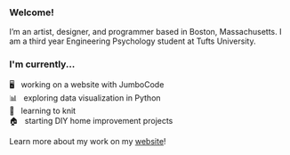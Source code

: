 ### Welcome!
I’m an artist, designer, and programmer based in Boston, Massachusetts. I am a third year Engineering Psychology student at Tufts University.

### I'm currently...
🖥️   working on a website with JumboCode<br>
📊   exploring data visualization in Python<br>
🧶   learning to knit<br>
🏠   starting DIY home improvement projects<br>

Learn more about my work on my [website](https://oliverbello.webflow.io/)!

<!--
**bell-oh/bell-oh** is a ✨ _special_ ✨ repository because its `README.md` (this file) appears on your GitHub profile.

Here are some ideas to get you started:

- 🔭 I’m currently working on ...
- 🌱 I’m currently learning ...
- 👯 I’m looking to collaborate on ...
- 🤔 I’m looking for help with ...
- 💬 Ask me about ...
- 📫 How to reach me: ...
- 😄 Pronouns: ...
- ⚡ Fun fact: ...
-->
